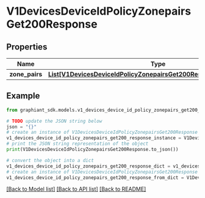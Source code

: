 # V1DevicesDeviceIdPolicyZonepairsGet200Response


## Properties

Name | Type | Description | Notes
------------ | ------------- | ------------- | -------------
**zone_pairs** | [**List[V1DevicesDeviceIdPolicyZonepairsGet200ResponseZonePairsInner]**](V1DevicesDeviceIdPolicyZonepairsGet200ResponseZonePairsInner.md) |  | [optional] 

## Example

```python
from graphiant_sdk.models.v1_devices_device_id_policy_zonepairs_get200_response import V1DevicesDeviceIdPolicyZonepairsGet200Response

# TODO update the JSON string below
json = "{}"
# create an instance of V1DevicesDeviceIdPolicyZonepairsGet200Response from a JSON string
v1_devices_device_id_policy_zonepairs_get200_response_instance = V1DevicesDeviceIdPolicyZonepairsGet200Response.from_json(json)
# print the JSON string representation of the object
print(V1DevicesDeviceIdPolicyZonepairsGet200Response.to_json())

# convert the object into a dict
v1_devices_device_id_policy_zonepairs_get200_response_dict = v1_devices_device_id_policy_zonepairs_get200_response_instance.to_dict()
# create an instance of V1DevicesDeviceIdPolicyZonepairsGet200Response from a dict
v1_devices_device_id_policy_zonepairs_get200_response_from_dict = V1DevicesDeviceIdPolicyZonepairsGet200Response.from_dict(v1_devices_device_id_policy_zonepairs_get200_response_dict)
```
[[Back to Model list]](../README.md#documentation-for-models) [[Back to API list]](../README.md#documentation-for-api-endpoints) [[Back to README]](../README.md)


